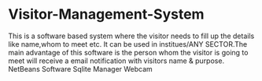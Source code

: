 # Visitor-Management-System
This is a software based system where the visitor needs to fill up the details like name,whom to meet etc.
It can be used in institues/ANY SECTOR.The main advantage of this software is the person whom the visitor is going to meet will receive a email notification with visitors name &amp; purpose.
NetBeans Software
Sqlite Manager
Webcam


